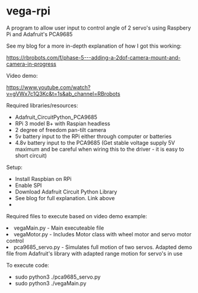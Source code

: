 # vega-rpi
A program to allow user input to control angle of 2 servo's using Raspbery Pi and Adafruit's PCA9685 

See my blog for a more in-depth explanation of how I got this working: 

https://rbrobots.com/f/phase-5---adding-a-2dof-camera-mount-and-camera-in-progress

Video demo:

https://www.youtube.com/watch?v=gVWx7c1Q3Kc&t=1s&ab_channel=RBrobots

Required libraries/resources: 

<ul>
<li>Adafruit_CircuitPython_PCA9685</li>
<li>RPi 3 model B+ with Raspian headless</li>
  <li>2 degree of freedom pan-tilt camera </li>
  <li>5v battery input to the RPi either through computer or batteries</li>
  <li>4.8v battery input to the PCA9685 (Get stable voltage supply 5V maximum and be careful when wiring this to the driver - it is easy to short circuit)</li>
</ul>

Setup: 
<ul>
  <li>Install Raspbian on RPi</li>
  <li>Enable SPI</li>
  <li>Download Adafruit Circuit Python Library</li>
  <li>See blog for full explanation. Link above<li>
</ul>

Required files to execute based on video demo example:

  <li>vegaMain.py - Main executeable file</li>

<li>vegaMotor.py - Includes Motor class with wheel motor and servo motor control</li>

<li>pca9685_servo.py - Simulates full motion of two servos. Adapted demo file from Adafruit's library with adapted range motion for servo's in use</li>

</ul>

To execute code:

<ul>
  <li>sudo python3 ./pca9685_servo.py</li>
  <li>sudo python3 ./vegaMain.py</li></ul>


